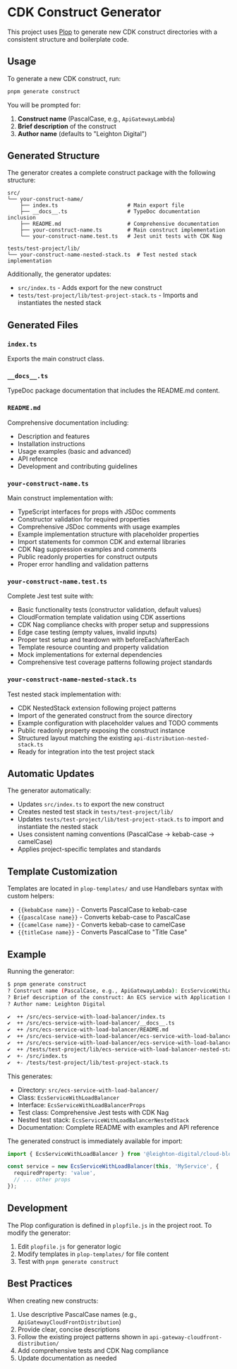 # CDK Construct Generator

This project uses [Plop](https://plopjs.com/) to generate new CDK construct directories with a consistent structure and boilerplate code.

## Usage

To generate a new CDK construct, run:

```bash
pnpm generate construct
```

You will be prompted for:

1. **Construct name** (PascalCase, e.g., `ApiGatewayLambda`)
2. **Brief description** of the construct
3. **Author name** (defaults to "Leighton Digital")

## Generated Structure

The generator creates a complete construct package with the following structure:

```
src/
└── your-construct-name/
    ├── index.ts                      # Main export file
    ├── __docs__.ts                   # TypeDoc documentation inclusion
    ├── README.md                     # Comprehensive documentation
    ├── your-construct-name.ts        # Main construct implementation
    └── your-construct-name.test.ts   # Jest unit tests with CDK Nag

tests/test-project/lib/
└── your-construct-name-nested-stack.ts  # Test nested stack implementation
```

Additionally, the generator updates:
- `src/index.ts` - Adds export for the new construct
- `tests/test-project/lib/test-project-stack.ts` - Imports and instantiates the nested stack

## Generated Files

### `index.ts`
Exports the main construct class.

### `__docs__.ts`
TypeDoc package documentation that includes the README.md content.

### `README.md`
Comprehensive documentation including:
- Description and features
- Installation instructions
- Usage examples (basic and advanced)
- API reference
- Development and contributing guidelines

### `your-construct-name.ts`
Main construct implementation with:
- TypeScript interfaces for props with JSDoc comments
- Constructor validation for required properties
- Comprehensive JSDoc comments with usage examples
- Example implementation structure with placeholder properties
- Import statements for common CDK and external libraries
- CDK Nag suppression examples and comments
- Public readonly properties for construct outputs
- Proper error handling and validation patterns

### `your-construct-name.test.ts`
Complete Jest test suite with:
- Basic functionality tests (constructor validation, default values)
- CloudFormation template validation using CDK assertions
- CDK Nag compliance checks with proper setup and suppressions
- Edge case testing (empty values, invalid inputs)
- Proper test setup and teardown with beforeEach/afterEach
- Template resource counting and property validation
- Mock implementations for external dependencies
- Comprehensive test coverage patterns following project standards

### `your-construct-name-nested-stack.ts`
Test nested stack implementation with:
- CDK NestedStack extension following project patterns
- Import of the generated construct from the source directory
- Example configuration with placeholder values and TODO comments
- Public readonly property exposing the construct instance
- Structured layout matching the existing `api-distribution-nested-stack.ts`
- Ready for integration into the test project stack

## Automatic Updates

The generator automatically:
- Updates `src/index.ts` to export the new construct
- Creates nested test stack in `tests/test-project/lib/`
- Updates `tests/test-project/lib/test-project-stack.ts` to import and instantiate the nested stack
- Uses consistent naming conventions (PascalCase → kebab-case → camelCase)
- Applies project-specific templates and standards

## Template Customization

Templates are located in `plop-templates/` and use Handlebars syntax with custom helpers:

- `{{kebabCase name}}` - Converts PascalCase to kebab-case
- `{{pascalCase name}}` - Converts kebab-case to PascalCase
- `{{camelCase name}}` - Converts kebab-case to camelCase
- `{{titleCase name}}` - Converts PascalCase to "Title Case"

## Example

Running the generator:

```bash
$ pnpm generate construct
? Construct name (PascalCase, e.g., ApiGatewayLambda): EcsServiceWithLoadBalancer
? Brief description of the construct: An ECS service with Application Load Balancer and auto-scaling
? Author name: Leighton Digital

✔  ++ /src/ecs-service-with-load-balancer/index.ts
✔  ++ /src/ecs-service-with-load-balancer/__docs__.ts
✔  ++ /src/ecs-service-with-load-balancer/README.md
✔  ++ /src/ecs-service-with-load-balancer/ecs-service-with-load-balancer.ts
✔  ++ /src/ecs-service-with-load-balancer/ecs-service-with-load-balancer.test.ts
✔  ++ /tests/test-project/lib/ecs-service-with-load-balancer-nested-stack.ts
✔  +- /src/index.ts
✔  +- /tests/test-project/lib/test-project-stack.ts
```

This generates:
- Directory: `src/ecs-service-with-load-balancer/`
- Class: `EcsServiceWithLoadBalancer`
- Interface: `EcsServiceWithLoadBalancerProps`
- Test class: Comprehensive Jest tests with CDK Nag
- Nested test stack: `EcsServiceWithLoadBalancerNestedStack`
- Documentation: Complete README with examples and API reference

The generated construct is immediately available for import:

```typescript
import { EcsServiceWithLoadBalancer } from '@leighton-digital/cloud-blocks';

const service = new EcsServiceWithLoadBalancer(this, 'MyService', {
  requiredProperty: 'value',
  // ... other props
});
```

## Development

The Plop configuration is defined in `plopfile.js` in the project root. To modify the generator:

1. Edit `plopfile.js` for generator logic
2. Modify templates in `plop-templates/` for file content
3. Test with `pnpm generate construct`

## Best Practices

When creating new constructs:

1. Use descriptive PascalCase names (e.g., `ApiGatewayCloudFrontDistribution`)
2. Provide clear, concise descriptions
3. Follow the existing project patterns shown in `api-gateway-cloudfront-distribution/`
4. Add comprehensive tests and CDK Nag compliance
5. Update documentation as needed
